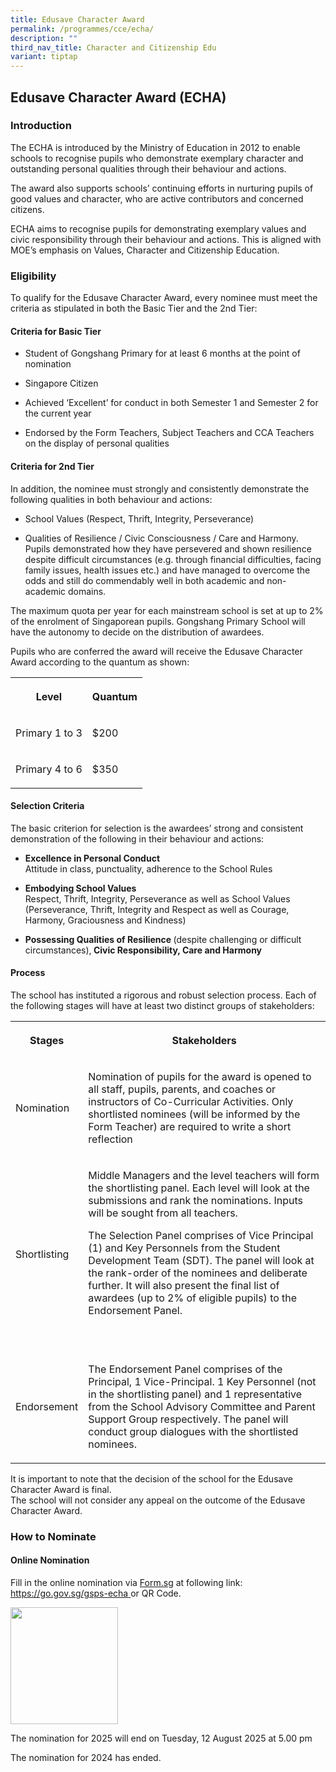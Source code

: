 ```yaml
---
title: Edusave Character Award
permalink: /programmes/cce/echa/
description: ""
third_nav_title: Character and Citizenship Edu
variant: tiptap
---
```

<h2>Edusave Character Award (ECHA)</h2>
<h3>Introduction</h3>
<p>The ECHA is introduced by the Ministry of Education in 2012 to enable
schools to recognise pupils who demonstrate exemplary character and outstanding
personal qualities through their behaviour and actions.</p>
<p>The award also supports schools’ continuing efforts in nurturing pupils
of good values and character, who are active contributors and concerned
citizens.</p>
<p>ECHA aims to recognise pupils for demonstrating exemplary values and civic
responsibility through their behaviour and actions. This is aligned with
MOE’s emphasis on Values, Character and Citizenship Education.</p>
<h3>Eligibility</h3>
<p>To qualify for the Edusave Character Award, every nominee must meet the
criteria as stipulated in both the Basic Tier and the 2nd Tier:</p>
<h4>Criteria for Basic Tier</h4>
<ul>
<li>
<p>Student of Gongshang Primary for at least 6 months at the point of nomination</p>
</li>
<li>
<p>Singapore Citizen</p>
</li>
<li>
<p>Achieved ‘Excellent’ for conduct in both Semester 1 and Semester 2 for
the current year</p>
</li>
<li>
<p>Endorsed by the Form Teachers, Subject Teachers and CCA Teachers on the
display of personal qualities</p>
</li>
</ul>
<h4>Criteria for 2nd Tier</h4>
<p>In addition, the nominee must strongly and consistently demonstrate the
following qualities in both behaviour and actions:</p>
<ul>
<li>
<p>School Values (Respect, Thrift, Integrity, Perseverance)</p>
</li>
<li>
<p>Qualities of Resilience / Civic Consciousness / Care and Harmony.
<br>Pupils demonstrated how they have persevered and shown resilience despite
difficult circumstances (e.g. through financial difficulties, facing family
issues, health issues etc.) and have managed to overcome the odds and still
do commendably well in both academic and non-academic domains.</p>
</li>
</ul>
<p>The maximum quota per year for each mainstream school is set at up to
2% of the enrolment of Singaporean pupils. Gongshang Primary School will
have the autonomy to decide on the distribution of awardees.</p>
<p>Pupils who are conferred the award will receive the Edusave Character
Award according to the quantum as shown:</p>
<table style="minWidth: 50px">
<colgroup>
<col>
<col>
</colgroup>
<tbody>
<tr>
<th rowspan="1" colspan="1">
<p>Level</p>
</th>
<th rowspan="1" colspan="1">
<p>Quantum</p>
</th>
</tr>
<tr>
<td rowspan="1" colspan="1">
<p>Primary 1 to 3</p>
</td>
<td rowspan="1" colspan="1">
<p>$200</p>
</td>
</tr>
<tr>
<td rowspan="1" colspan="1">
<p>Primary 4 to 6</p>
</td>
<td rowspan="1" colspan="1">
<p>$350</p>
</td>
</tr>
</tbody>
</table>
<h4>Selection Criteria</h4>
<p>The basic criterion for selection is the awardees’ strong and consistent
demonstration of the following in their behaviour and actions:</p>
<ul>
<li>
<p><strong>Excellence in Personal Conduct</strong>
<br>Attitude in class, punctuality, adherence to the School Rules</p>
</li>
</ul>
<ul>
<li>
<p><strong>Embodying School Values</strong>
<br>Respect, Thrift, Integrity, Perseverance as well as School Values (Perseverance,
Thrift, Integrity and Respect as well as Courage, Harmony, Graciousness
and Kindness)</p>
</li>
</ul>
<ul>
<li>
<p><strong>Possessing Qualities of Resilience </strong>(despite challenging
or difficult circumstances),<strong> Civic Responsibility, Care and Harmony</strong>
</p>
</li>
</ul>
<h4>Process</h4>
<p>The school has instituted a rigorous and robust selection process. Each
of the following stages will have at least two distinct groups of stakeholders:</p>
<table style="minWidth: 50px">
<colgroup>
<col>
<col>
</colgroup>
<tbody>
<tr>
<th rowspan="1" colspan="1">
<p>Stages</p>
</th>
<th rowspan="1" colspan="1">
<p>Stakeholders</p>
</th>
</tr>
<tr>
<td rowspan="1" colspan="1">
<p>Nomination</p>
</td>
<td rowspan="1" colspan="1">
<p>Nomination of pupils for the award is opened to all staff, pupils, parents,
and coaches or instructors of Co-Curricular Activities. Only shortlisted
nominees (will be informed by the Form Teacher) are required to write a
short reflection</p>
</td>
</tr>
<tr>
<td rowspan="1" colspan="1">
<p>Shortlisting</p>
</td>
<td rowspan="1" colspan="1">
<p>Middle Managers and the level teachers will form the shortlisting panel.
Each level will look at the submissions and rank the nominations. Inputs
will be sought from all teachers.</p>
<p>The Selection Panel comprises of Vice Principal (1) and Key Personnels
from the Student Development Team (SDT). The panel will look at the rank-order
of the nominees and deliberate further. It will also present the final
list of awardees (up to 2% of eligible pupils) to the Endorsement Panel.</p>
<p>
<br>
</p>
</td>
</tr>
<tr>
<td rowspan="1" colspan="1">
<p>Endorsement</p>
</td>
<td rowspan="1" colspan="1">
<p>The Endorsement Panel comprises of the Principal, 1 Vice-Principal. 1
Key Personnel (not in the shortlisting panel) and 1 representative from
the School Advisory Committee and Parent Support Group respectively. The
panel will conduct group dialogues with the shortlisted nominees.</p>
</td>
</tr>
</tbody>
</table>
<p>It is important to note that the decision of the school for the Edusave
Character Award is final.
<br>The school will not consider any appeal on the outcome of the Edusave
Character Award.</p>
<h3>How to Nominate</h3>
<h4>Online Nomination</h4>
<p>Fill in the online nomination via <a href="https://go.gov.sg/gsps-echa" rel="noopener noreferrer nofollow" target="_blank">Form.sg</a> at following link:&nbsp;
<a href="https://go.gov.sg/gsps-echa" rel="noopener noreferrer nofollow" target="_blank"><u>https://go.gov.sg/gsps-echa</u>
</a><s> </s>or QR Code.</p>
<div class="isomer-image-wrapper">
<img style="margin-left:0px;margin-top:0px;" height="187" width="172" src="https://lh7-rt.googleusercontent.com/docsz/AD_4nXe1RvlopkEuki0ZtanKBhTTVHR5uTvyehxeTicfJYwxfMXsot6Kd75MXKJbAq6US2H8Xq__YDR1LJDSH5JPdOjwiw-eswuP9DjtI9siSZq00ZmXStTTtPidq4xWv7FpWbZ0qBgMztAcdU8Vy-Rnhw?key=nGhDioWvXejX6AKKtpnuyw">
</div>
<p>The nomination for 2025 will end on Tuesday, 12 August 2025 at 5.00 pm</p>
<p>The nomination for 2024 has ended.</p>